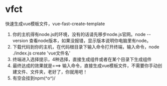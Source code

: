 # vfct
快速生成vue模板文件，vue-fast-create-template
1. 你的主机得有node.js的环境，没有的话请先移步node.js官网。node --version 查看node版本，如果没报错，显示版本说明你电脑里有node。
2. 下载代码到你的主机，在代码根目录下输入命令打开终端，输入命令，node ./index.js create 'vue文件名'
3. 终端进入选择提示，4种选择，直接生成组件或者在某个目录下生成组件
4. 最终达成的效果就是===> 输入命令，直接生成vue模板文件，不需要你手动创建文件、文件夹，老好了，你就用吧！
5. 有空会挂到npm\(^o^)/
